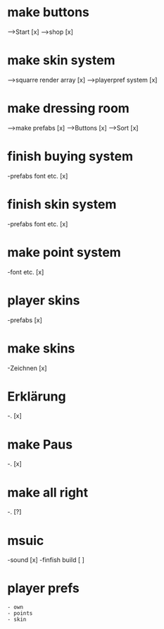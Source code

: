 # make buttons 		
-->Start 			        [x]
-->shop				        [x]

# make skin system		
-->squarre render array		[x]
-->playerpref system		[x]

# make dressing room		    
-->make prefabs			    [x] 
-->Buttons			        [x]
-->Sort	    			    [x]


# finish buying system 		
-prefabs font etc.			[x]
# finish skin system 		
-prefabs font etc.			[x]
# make point system 		
-font etc.					[x]
# player skins				
-prefabs					[x]
# make skins 
-Zeichnen					[x]
# Erklärung 
-.							[x]
# make Paus
-.							[x]
# make all right
-.							[?]

# msuic		
-sound 						[x]
-finfish build				[ ]

# player prefs 
	- own
	- points
	- skin
